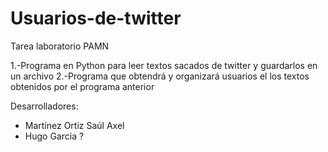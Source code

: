 # Usuarios-de-twitter
Tarea laboratorio PAMN

1.-Programa en Python para leer textos sacados de twitter y guardarlos en un archivo
2.-Programa que obtendrá y organizará usuarios el los textos obtenidos por el 
  programa anterior
  
Desarrolladores: 
  - Martínez Ortiz Saúl Axel
  - Hugo Garcia ?
